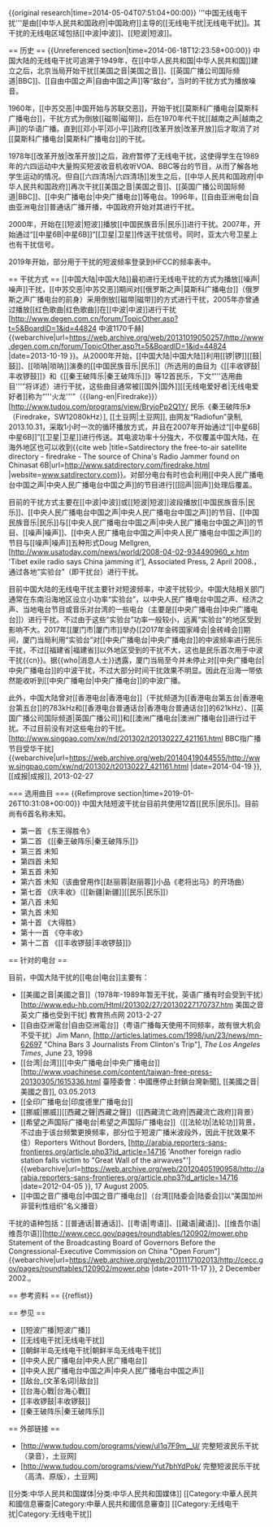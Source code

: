 {{original research|time=2014-05-04T07:51:04+00:00}}
'''中国无线电干扰'''是由[[中华人民共和国政府|中国政府]]主导的[[无线电干扰|无线电干扰]]。其干扰的无线电区域包括[[中波|中波]]、[[短波|短波]]。

== 历史 ==
{{Unreferenced section|time=2014-06-18T12:23:58+00:00}}
中国大陆的无线电干扰可追溯于1949年，在[[中华人民共和国|中华人民共和国]]建立之后，北京当局开始干扰[[美国之音|美国之音]]、[[英国广播公司国际频道|BBC]]、[[自由中国之声|自由中国之声]]等“敌台”，当时的干扰方式为播放噪音。

1960年，[[中苏交恶|中国开始与苏联交恶]]，开始干扰[[莫斯科广播电台|莫斯科广播电台]]，干扰方式为倒放[[磁带|磁带]]，后在1970年代干扰[[越南之声|越南之声]]的华语广播。直到[[邓小平|邓小平]]政府[[改革开放|改革开放]]后才取消了对[[莫斯科广播电台|莫斯科广播电台]]的干扰。

1978年[[改革开放|改革开放]]之后，政府暂停了无线电干扰，这使得学生在1989年的六四运动中大量购买短波收音机收听VOA、BBC等台的节目，从而了解各地学生运动的情况。但自[[六四清场|六四清场]]发生之后，[[中华人民共和国政府|中华人民共和国政府]]再次干扰[[美国之音|美国之音]]、[[英国广播公司国际频道|BBC]]、[[中央广播电台|中央广播电台]]等电台。1996年，[[自由亚洲电台|自由亚洲电台]]普通话广播开播，中国政府开始对其进行干扰。

2000年，开始在[[短波|短波]]播放[[中国民族音乐|民乐]]进行干扰。2007年，开始通过“[[中星6B|中星6B]]”[[卫星|卫星]]传送干扰信号。同时，亚太六号卫星上也有干扰信号。

2019年开始，部分用于干扰的短波频率登录到HFCC的频率表中。

== 干扰方式 ==
[[中国大陆|中国大陆]]最初进行无线电干扰的方式为播放[[噪声|噪声]]干扰，[[中苏交恶|中苏交恶]]期间对[[俄罗斯之声|莫斯科广播电台]]（俄罗斯之声广播电台的前身）采用倒放[[磁带|磁带]]的方式进行干扰，2005年亦曾通过播放[[红色歌曲|红色歌曲]]在[[中波|中波]]进行干扰<ref>[http://www.degen.com.cn/forum/TopicOther.asp?t=5&BoardID=1&id=44824 中波1170千赫] {{webarchive|url=https://web.archive.org/web/20131019050257/http://www.degen.com.cn/forum/TopicOther.asp?t=5&BoardID=1&id=44824 |date=2013-10-19 }}</ref>。从2000年开始，[[中国大陆|中国大陆]]利用[[锣|锣]][[鼓|鼓]]、[[唢呐|唢呐]]演奏的[[中国民族音乐|民乐]]（所选用的曲目为《[[丰收锣鼓|丰收锣鼓]]》和《[[秦王破阵乐|秦王破阵乐]]》等12首民乐，下文“'''选用曲目'''”将详述）进行干扰，这些曲目通常被[[国外|国外]][[无线电爱好者|无线电爱好者]]称为“'''火龙'''”（{{lang-en|Firedrake}}）<ref>[http://www.tudou.com/programs/view/BryioPp2Q1Y/ 民乐《秦王破阵乐》（Firedrake，SW12080kHz）], [[土豆网|土豆网]], 由网友“Radiofun”录制, 2013.10.31</ref>，采取1小时一次的循环播放方式，并且在2007年开始通过“[[中星6B|中星6B]]”[[卫星|卫星]]进行传送。其电波功率十分強大，不仅覆盖中国大陆，在海外地区也可以收到<ref name="sd">{{cite web |title=Satdirectory the free-to-air satellite directory - firedrake - The source of China's Radio Jammer found on Chinasat 6B|url=http://www.satdirectory.com/firedrake.html |website=www.satdirectory.com}}</ref>。对部分电台有时也会利用[[中央人民广播电台中国之声|中央人民广播电台中国之声]]的节目进行[[回声|回声]]处理后覆盖。

目前的干扰方式主要在[[中波|中波]]或[[短波|短波]]波段播放[[中国民族音乐|民乐]]、[[中央人民广播电台中国之声|中央人民广播电台中国之声]]的节目、[[中国民族音乐|民乐]]与[[中央人民广播电台中国之声|中央人民广播电台中国之声]]的节目、[[噪声|噪声]]、[[中央人民广播电台中国之声|中央人民广播电台中国之声]]的节目与[[噪声|噪声]]五种形式<ref name=Mellgren>Doug Mellgren, [http://www.usatoday.com/news/world/2008-04-02-934490960_x.htm 'Tibet exile radio says China jamming it'], Associated Press, 2 April 2008.</ref>，通过各地“实验台”（即干扰台）进行干扰。

目前中国大陆的无线电干扰主要针对短波频率，中波干扰较少。中国大陆相关部门通常在东南沿海地区设立小功率“实验台”，以中央人民广播电台中国之声、经济之声、当地电台节目或音乐对台湾的一些电台（主要是[[中央广播电台|中央广播电台]]）进行干扰。不过由于这些“实验台”功率一般较小，远离“实验台”的地区受到影响不大。2017年[[厦门市|厦门市]]举办[[2017年金砖国家峰会|金砖峰会]]期间，厦门当局利用“实验台”对[[中央广播电台|中央广播电台]]的中波频率进行民乐干扰，不过[[福建省|福建省]]以外地区受到的干扰不大，这也是民乐首次用于中波干扰{{cn}}。据{{who|消息人士}}透露，厦门当局至今并未停止对[[中央广播电台|中央广播电台]]的中波干扰，不过大部分时间干扰效果不明显。因此在沿海一带依然能收听到[[中央广播电台|中央广播电台]]的中波广播。

此外，中国大陆曾对[[香港电台|香港电台]]（干扰频道为[[香港电台第五台|香港电台第五台]]的783kHz和[[香港电台普通话台|香港电台普通话台]]的621kHz）、[[英国广播公司国际频道|英国广播公司]]和[[澳洲广播电台|澳洲广播电台]]进行过干扰。不过目前没有对这些电台的干扰。<ref>[http://www.singpao.com/xw/nd/201302/t20130227_421161.html BBC指广播节目受华干扰] {{webarchive|url=https://web.archive.org/web/20140419044555/http://www.singpao.com/xw/nd/201302/t20130227_421161.html |date=2014-04-19 }}, [[成报|成报]], 2013-02-27</ref>

=== 选用曲目 ===
{{Refimprove section|time=2019-01-26T10:31:08+00:00}}
中国大陆短波干扰台目前共使用12首[[民乐|民乐]]。<ref name="sd"/>目前尚有6首名称未知。

* 第一首 《东王得胜令》
* 第二首 《[[秦王破阵乐|秦王破阵乐]]》
* 第三首 未知
* 第四首 未知
* 第五首 未知
* 第六首 未知（该曲曾用作[[赵丽蓉|赵丽蓉]]小品《老将出马》的开场曲）
* 第七首 《庆丰收》（[[新疆|新疆]][[民乐|民乐]]）
* 第八首 未知
* 第九首 未知
* 第十首 《大得胜》
* 第十一首 《夺丰收》
* 第十二首 《[[丰收锣鼓|丰收锣鼓]]》

== 针对的电台 ==

目前，中国大陆干扰的[[电台|电台]]主要有：
* [[美國之音|美國之音]]（1978年-1989年暂无干扰，英语广播有时会受到干扰）<ref>[http://www.edu-hb.com/Html/201302/27/20130227170737.htm 美国之音英文广播也受到干扰] 教育热点网 2013-2-27</ref>
* [[自由亞洲電台|自由亞洲電台]]（粤语广播每天使用不同频率，故有很大机会不受干扰）<ref>Jim Mann, [http://articles.latimes.com/1998/jun/23/news/mn-62697 "China Bars 3 Journalists From Clinton's Trip"], <em>The Los Angeles Times</em>, June 23, 1998</ref>
* [[台湾|台湾]][[中央广播电台|中央广播电台]]<ref>[http://www.voachinese.com/content/taiwan-free-press-20130305/1615336.html 臺陸委會：中國應停止封鎖台灣新聞], [[美國之音|美國之音]], 03.05.2013</ref>
* [[全印广播电台|印度德里广播电台]]
* [[挪威|挪威]][[西藏之聲|西藏之聲]]（[[西藏流亡政府|西藏流亡政府]]背景）
* [[希望之声国际广播电台|希望之声国际广播电台]]（[[法轮功|法轮功]]背景，不过由于该台频繁更换频率，部分位于短波广播米波段外，因此干扰效果不佳）<ref>Reporters Without Borders, [http://arabia.reporters-sans-frontieres.org/article.php3?id_article=14716 'Another foreign radio station falls victim to "Great Wall of the airwaves"'] {{webarchive|url=https://web.archive.org/web/20120405190958/http://arabia.reporters-sans-frontieres.org/article.php3?id_article=14716 |date=2012-04-05 }}, 17 August 2005.</ref>
* [[中国之音广播电台|中国之音广播电台]]（台湾[[陆委会|陆委会]]以“美国加州非营利性组织”名义播音）

干扰的语种包括：[[普通话|普通话]]、[[粤语|粤语]]、[[藏语|藏语]]、[[维吾尔语|维吾尔语]]<ref>[http://www.cecc.gov/pages/roundtables/120902/mower.php Statement of the Broadcasting Board of Governors Before the Congressional-Executive Commission on China "Open Forum"] {{webarchive|url=https://web.archive.org/web/20111117102013/http://cecc.gov/pages/roundtables/120902/mower.php |date=2011-11-17 }}, 2 December 2002.</ref>。

== 参考资料 ==
{{reflist}}

== 参见 ==
* [[短波广播|短波广播]]
* [[无线电干扰|无线电干扰]]
* [[朝鲜半岛无线电干扰|朝鲜半岛无线电干扰]]
* [[中央人民广播电台|中央人民广播电台]]
* [[中央人民广播电台中国之声|中央人民广播电台中国之声]]
* [[敌台_(文革名词)|敌台]]
* [[台海心戰|台海心戰]]
* [[丰收锣鼓|丰收锣鼓]]
* [[秦王破阵乐|秦王破阵乐]]

== 外部链接 ==
* [http://www.tudou.com/programs/view/uI1q7F9m__U/ 完整短波民乐干扰（录音），土豆网]
* [http://www.tudou.com/programs/view/Yut7bhYdPok/ 完整短波民乐干扰（高清、原版），土豆网]

[[分类:中华人民共和国媒体|分类:中华人民共和国媒体]]
[[Category:中華人民共和國信息審查|Category:中華人民共和國信息審查]]
[[Category:无线电干扰|Category:无线电干扰]]